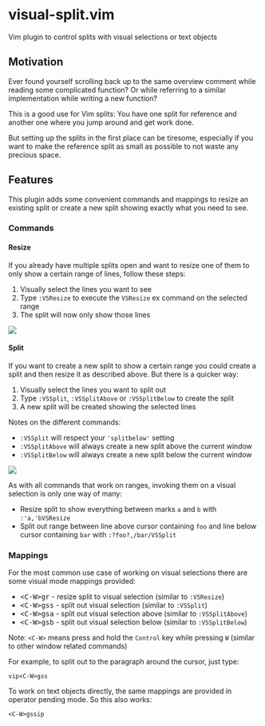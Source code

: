 # visual-split.vim

Vim plugin to control splits with visual selections or text objects

## Motivation

Ever found yourself scrolling back up to the same overview comment while reading
some complicated function? Or while referring to a similar implementation while
writing a new function?

This is a good use for Vim splits: You have one split for reference and another
one where you jump around and get work done.

But setting up the splits in the first place can be tiresome, especially if you
want to make the reference split as small as possible to not waste any precious
space.

## Features

This plugin adds some convenient commands and mappings to resize an existing
split or create a new split showing exactly what you need to see.

### Commands

#### Resize

If you already have multiple splits open and want to resize one of them to only
show a certain range of lines, follow these steps:

1. Visually select the lines you want to see
2. Type `:VSResize` to execute the `VSResize` ex command on the selected range
3. The split will now only show those lines

![][resize]

[resize]: https://raw.githubusercontent.com/wellle/images/master/visual-split-resize.png

#### Split

If you want to create a new split to show a certain range you could create a
split and then resize it as described above. But there is a quicker way:

1. Visually select the lines you want to split out
2. Type `:VSSplit`, `:VSSplitAbove` or `:VSSplitBelow` to create the split
3. A new split will be created showing the selected lines

Notes on the different commands:

- `:VSSplit` will respect your `'splitbelow'` setting
- `:VSSplitAbove` will always create a new split above the current window
- `:VSSplitBelow` will always create a new split below the current window

![][split]

As with all commands that work on ranges, invoking them on a visual selection
is only one way of many:

- Resize split to show everything between marks `a` and `b` with
  `:'a,'bVSResize`
- Split out range between line above cursor containing `foo` and line below
  cursor containing `bar` with `:?foo?,/bar/VSSplit`

[split]:  https://raw.githubusercontent.com/wellle/images/master/visual-split-split.png

### Mappings

For the most common use case of working on visual selections there are some
visual mode mappings provided:

- <kbd>\<C-W>gr</kbd> - resize split to visual selection
  (similar to `:VSResize`)
- <kbd>\<C-W>gss</kbd> - split out visual selection
  (similar to `:VSSplit`)
- <kbd>\<C-W>gsa</kbd> - split out visual selection above
  (similar to `:VSSplitAbove`)
- <kbd>\<C-W>gsb</kbd> - split out visual selection below
  (similar to `:VSSplitBelow`)

Note: `<C-W>` means press and hold the `Control` key while pressing `W`
(similar to other window related commands)

For example, to split out to the paragraph around the cursor, just type:

```
vip<C-W>gss
```

To work on text objects directly, the same mappings are provided in operator
pending mode. So this also works:

```
<C-W>gssip
```

